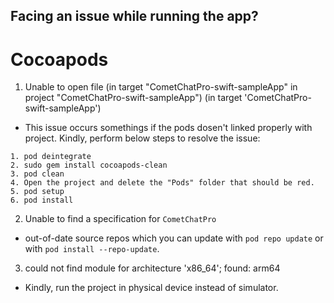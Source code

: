 
## Facing an issue while running the app? 

# Cocoapods

1. Unable to open file (in target "CometChatPro-swift-sampleApp" in project "CometChatPro-swift-sampleApp") (in target 'CometChatPro-swift-sampleApp')

- This issue occurs somethings if the pods dosen't linked properly with project. Kindly, perform below steps to resolve the issue:
 ```
1. pod deintegrate
2. sudo gem install cocoapods-clean
3. pod clean
4. Open the project and delete the "Pods" folder that should be red.
5. pod setup
6. pod install
```


2. Unable to find a specification for `CometChatPro`

- out-of-date source repos which you can update with `pod repo update` or with `pod install --repo-update`.


3. could not find module for architecture 'x86_64'; found: arm64


- Kindly, run the project in physical device instead of simulator.  
